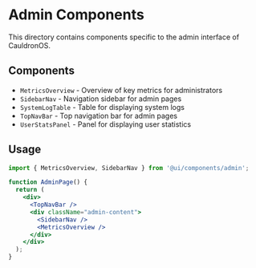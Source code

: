 # Admin Components

This directory contains components specific to the admin interface of CauldronOS.

## Components

- `MetricsOverview` - Overview of key metrics for administrators
- `SidebarNav` - Navigation sidebar for admin pages
- `SystemLogTable` - Table for displaying system logs
- `TopNavBar` - Top navigation bar for admin pages
- `UserStatsPanel` - Panel for displaying user statistics

## Usage

```jsx
import { MetricsOverview, SidebarNav } from '@ui/components/admin';

function AdminPage() {
  return (
    <div>
      <TopNavBar />
      <div className="admin-content">
        <SidebarNav />
        <MetricsOverview />
      </div>
    </div>
  );
}
```
